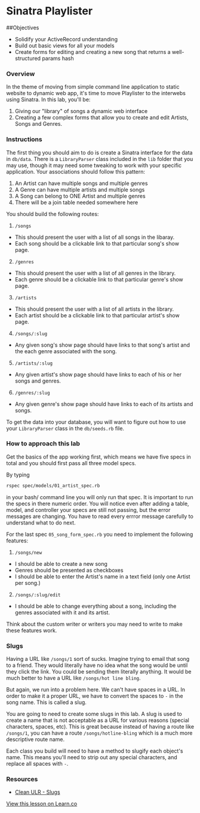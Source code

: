 # Sinatra Playlister

##Objectives 

* Solidify your ActiveRecord understanding 
* Build out basic views for all your models
* Create forms for editing and creating a new song that returns a well-structured params hash 


### Overview

In the theme of moving from simple command line application to static website to dynamic web app, it's time to move Playlister to the interwebs using Sinatra. In this lab, you'll be:

  1. Giving our "library" of songs a dynamic web interface
  2. Creating a few complex forms that allow you to create and edit Artists, Songs and Genres.

### Instructions

The first thing you should aim to do is create a Sinatra interface for the data in `db/data`. There is a `LibraryParser` class included in the `lib` folder that you may use, though it may need some tweaking to work with your specific application. Your associations should follow this pattern:

1. An Artist can have multiple songs and multiple genres
2. A Genre can have multiple artists and multiple songs
3. A Song can belong to ONE Artist and multiple genres
4. There will be a join table needed somewhere here

You should build the following routes:

1. `/songs`
  * This should present the user with a list of all songs in the libaray.
  * Each song should be a clickable link to that particular song's show page.
2. `/genres`
  * This should present the user with a list of all genres in the library.
  * Each genre should be a clickable link to that particular genre's show page.
3. `/artists`
  * This should present the user with a list of all artists in the library.
  * Each artist should be a clickable link to that particular artist's show page.
4. `/songs/:slug`
  * Any given song's show page should have links to that song's artist and the each genre associated with the song.
5. `/artists/:slug`
  * Any given artist's show page should have links to each of his or her songs and genres.
6. `/genres/:slug`
  * Any given genre's show page should have links to each of its artists and songs.

To get the data into your database, you will want to figure out how to use your `LibraryParser` class in the `db/seeds.rb` file.


### How to approach this lab

Get the basics of the app working first, which means we have five specs in total and you should first pass all three model specs. 

By typing 

```bash
rspec spec/models/01_artist_spec.rb 
```

in your bash/ command line you will only run that spec. It is important to run the specs in there numeric order. You will notice even after adding a table, model, and controller your specs are still not passing, but the error messages are changing. You have to read every errror message carefully to understand what to do next.

For the last spec `05_song_form_spec.rb` you need to implement the following features:

1. `/songs/new`
  * I should be able to create a new song
  * Genres should be presented as checkboxes
  * I should be able to enter the Artist's name in a text field (only one Artist per song.)
2. `/songs/:slug/edit`
  * I should be able to change everything about a song, including the genres associated with it and its artist.

Think about the custom writer or writers you may need to write to make these features work. 

### Slugs

Having a URL like `/songs/1` sort of sucks. Imagine trying to email that song to a friend. They would literally have no idea what the song would be until they click the link. You could be sending them literally anything. It would be much better to have a URL like `/songs/hot line bling`.

But again, we run into a problem here. We can't have spaces in a URL. In order to make it a proper URL, we have to convert the spaces to `-` in the song name. This is called a slug.

You are going to need to create some slugs in this lab. A slug is used to create a name that is not acceptable as a URL for various reasons (special characters, spaces, etc). This is great because instead of having a route like `/songs/1`, you can have a route `/songs/hotline-bling` which is a much more descriptive route name.

Each class you build will need to have a method to slugify each object's name. This means you'll need to strip out any special characters, and replace all spaces with `-`. 


### Resources
* [Clean ULR - Slugs](http://en.wikipedia.org/wiki/Slug_(web_publishing)#Slug)

<a href='https://learn.co/lessons/playlister-sinatra' data-visibility='hidden'>View this lesson on Learn.co</a>
